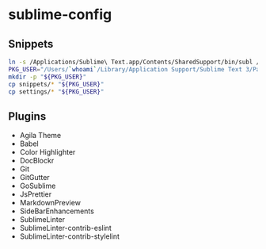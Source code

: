 # sublime-config

## Snippets

```bash
ln -s /Applications/Sublime\ Text.app/Contents/SharedSupport/bin/subl /usr/local/bin/subl
PKG_USER="/Users/`whoami`/Library/Application Support/Sublime Text 3/Packages/User/"
mkdir -p "${PKG_USER}"
cp snippets/* "${PKG_USER}"
cp settings/* "${PKG_USER}"
```

## Plugins

* Agila Theme
* Babel
* Color Highlighter
* DocBlockr
* Git
* GitGutter
* GoSublime
* JsPrettier
* MarkdownPreview
* SideBarEnhancements
* SublimeLinter
* SublimeLinter-contrib-eslint
* SublimeLinter-contrib-stylelint
